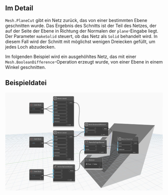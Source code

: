 ## Im Detail
`Mesh.PlaneCut` gibt ein Netz zurück, das von einer bestimmten Ebene geschnitten wurde. Das Ergebnis des Schnitts ist der Teil des Netzes, der auf der Seite der Ebene in Richtung der Normalen der `plane`-Eingabe liegt. Der Parameter `makeSolid` steuert, ob das Netz als `Solid` behandelt wird. In diesem Fall wird der Schnitt mit möglichst wenigen Dreiecken gefüllt, um jedes Loch abzudecken.

Im folgenden Beispiel wird ein ausgehöhltes Netz, das mit einer `Mesh.BooleanDifference`-Operation erzeugt wurde, von einer Ebene in einem Winkel geschnitten.

## Beispieldatei

![Example](./Autodesk.DesignScript.Geometry.Mesh.PlaneCut_img.jpg)
